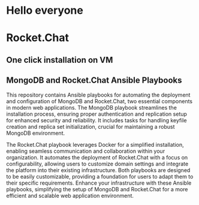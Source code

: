# Hello everyone
# Rocket.Chat 
## One click installation on VM



## MongoDB and Rocket.Chat Ansible Playbooks

This repository contains Ansible playbooks for automating the deployment and configuration of MongoDB and Rocket.Chat, two essential components in modern web applications. The MongoDB playbook streamlines the installation process, ensuring proper authentication and replication setup for enhanced security and reliability. It includes tasks for handling keyfile creation and replica set initialization, crucial for maintaining a robust MongoDB environment.

The Rocket.Chat playbook leverages Docker for a simplified installation, enabling seamless communication and collaboration within your organization. It automates the deployment of Rocket.Chat with a focus on configurability, allowing users to customize domain settings and integrate the platform into their existing infrastructure. Both playbooks are designed to be easily customizable, providing a foundation for users to adapt them to their specific requirements. Enhance your infrastructure with these Ansible playbooks, simplifying the setup of MongoDB and Rocket.Chat for a more efficient and scalable web application environment.
